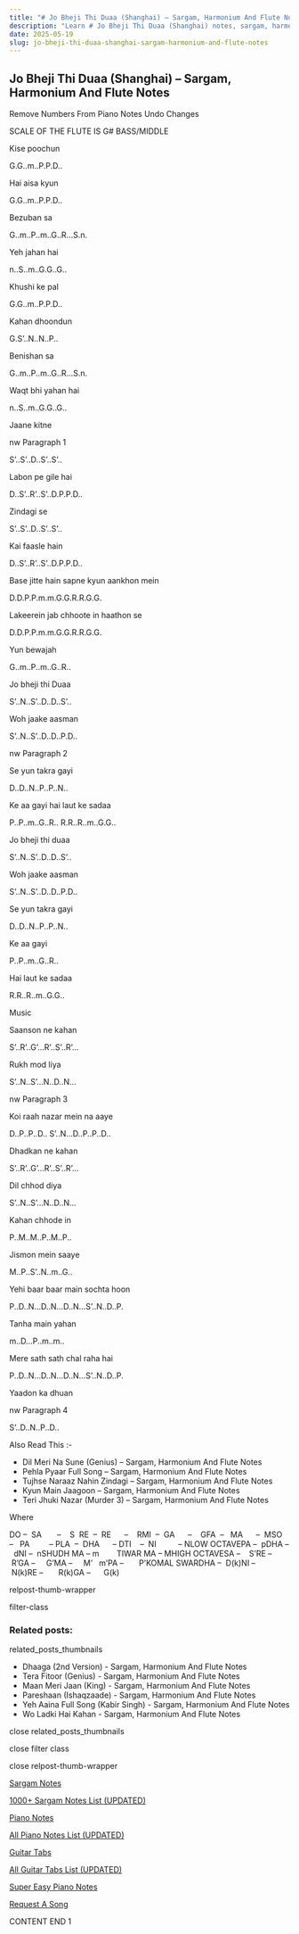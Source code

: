 ```yaml
---
title: "# Jo Bheji Thi Duaa (Shanghai) – Sargam, Harmonium And Flute Notes"
description: "Learn # Jo Bheji Thi Duaa (Shanghai) notes, sargam, harmonium notations and flute notes. Easy step-by-step tutorial for beginners."
date: 2025-05-19
slug: jo-bheji-thi-duaa-shanghai-sargam-harmonium-and-flute-notes
---
```


## Jo Bheji Thi Duaa (Shanghai) – Sargam, Harmonium And Flute Notes

Remove Numbers From Piano Notes
Undo Changes

SCALE OF THE FLUTE IS G# BASS/MIDDLE

Kise poochun

G.G..m..P.P.D..

Hai aisa kyun

G.G..m..P.P.D..

Bezuban sa

G..m..P..m..G..R…S.n.

Yeh jahan hai

n..S..m..G.G..G..

Khushi ke pal

G.G..m..P.P.D..

Kahan dhoondun

G.S’..N..N..P..

Benishan sa

G..m..P..m..G..R…S.n.

Waqt bhi yahan hai

n..S..m..G.G..G..

Jaane kitne

nw Paragraph 1

S’..S’..D..S’..S’..

Labon pe gile hai

D..S’..R’..S’..D.P.P.D..

Zindagi se

S’..S’..D..S’..S’..

Kai faasle hain

D..S’..R’..S’..D.P.P.D..

Base jitte hain sapne kyun aankhon mein

D.D.P.P.m.m.G.G.R.R.G.G.

Lakeerein jab chhoote in haathon se

D.D.P.P.m.m.G.G.R.R.G.G.

Yun bewajah

G..m..P..m..G..R..

Jo bheji thi Duaa

S’..N..S’..D..D..S’..

Woh jaake aasman

S’..N..S’..D..D..P.D..

nw Paragraph 2

Se yun takra gayi

D..D..N..P..P..N..

Ke aa gayi hai laut ke sadaa

P..P..m..G..R.. R.R..R..m..G.G..

Jo bheji thi duaa

S’..N..S’..D..D..S’..

Woh jaake aasman

S’..N..S’..D..D..P.D..

Se yun takra gayi

D..D..N..P..P..N..

Ke aa gayi

P..P..m..G..R..

Hai laut ke sadaa

R.R..R..m..G.G..

Music

Saanson ne kahan

S’..R’..G’…R’..S’..R’…

Rukh mod liya

S’..N..S’…N..D..N…

nw Paragraph 3

Koi raah nazar mein na aaye

D..P..P..D.. S’..N…D..P..P..D..

Dhadkan ne kahan

S’..R’..G’…R’..S’..R’…

Dil chhod diya

S’..N..S’…N..D..N…

Kahan chhode in

P..M..M..P..M..P..

Jismon mein saaye

M..P..S’..N..m..G..

Yehi baar baar main sochta hoon

P..D..N…D..N…D..N…S’..N..D..P.

Tanha main yahan

m..D…P..m..m..

Mere sath sath chal raha hai

P..D..N…D..N…D..N…S’..N..D..P.

Yaadon ka dhuan

nw Paragraph 4

S’..D..N..P..D..

Also Read This :-

* Dil Meri Na Sune (Genius) – Sargam, Harmonium And Flute Notes
* Pehla Pyaar Full Song – Sargam, Harmonium And Flute Notes
* Tujhse Naraaz Nahin Zindagi – Sargam, Harmonium And Flute Notes
* Kyun Main Jaagoon – Sargam, Harmonium And Flute Notes
* Teri Jhuki Nazar (Murder 3) – Sargam, Harmonium And Flute Notes

Where

DO –  SA       –    S  RE  –  RE      –    RMI  –  GA      –    GFA  –   MA      –  MSO  –   PA         – PLA  –  DHA      – DTI    –  NI          – NLOW OCTAVEPA –  pDHA –  dNI –  nSHUDH MA – m        TIWAR MA – MHIGH OCTAVESA –    S’RE –     R’GA –     G’MA –     M’   m’PA –       P’KOMAL SWARDHA –  D(k)NI –       N(k)RE –       R(k)GA –      G(k)

relpost-thumb-wrapper

filter-class

### Related posts:

related_posts_thumbnails

* Dhaaga (2nd Version) - Sargam, Harmonium And Flute Notes
* Tera Fitoor (Genius) - Sargam, Harmonium And Flute Notes
* Maan Meri Jaan (King) - Sargam, Harmonium And Flute Notes
* Pareshaan (Ishaqzaade) - Sargam, Harmonium And Flute Notes
* Yeh Aaina Full Song (Kabir Singh) - Sargam, Harmonium And Flute Notes
* Wo Ladki Hai Kahan - Sargam, Harmonium And Flute Notes

close related_posts_thumbnails

close filter class

close relpost-thumb-wrapper

[Sargam Notes](https://www.notationsworld.com/sargam-notes.html)

[1000+ Sargam Notes List (UPDATED)](https://www.notationsworld.com/all-songs-list-sargam-notes.html)

[Piano Notes](https://www.notationsworld.com/piano-notes.html)

[All Piano Notes List (UPDATED)](https://www.notationsworld.com/all-songs-list-piano-notes.html)

[Guitar Tabs](https://www.notationsworld.com/guitar-tabs.html)

[All Guitar Tabs List (UPDATED)](https://www.notationsworld.com/all-songs-list-guitar-tabs.html)

[Super Easy Piano Notes](https://studywall.in/)

[Request A Song](https://www.notationsworld.com/request-a-song.html)

CONTENT END 1

